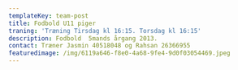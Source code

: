 ```yaml
---
templateKey: team-post
title: Fodbold U11 piger
traning: 'Træning Tirsdag kl 16:15. Torsdag kl 16:15'
description: Fodbold  5mands årgang 2013.
contact: Træner Jasmin 40518048 og Rahsan 26366955
featuredimage: /img/6119a646-f8e0-4a68-9fe4-9d0f03054469.jpeg
---
```



